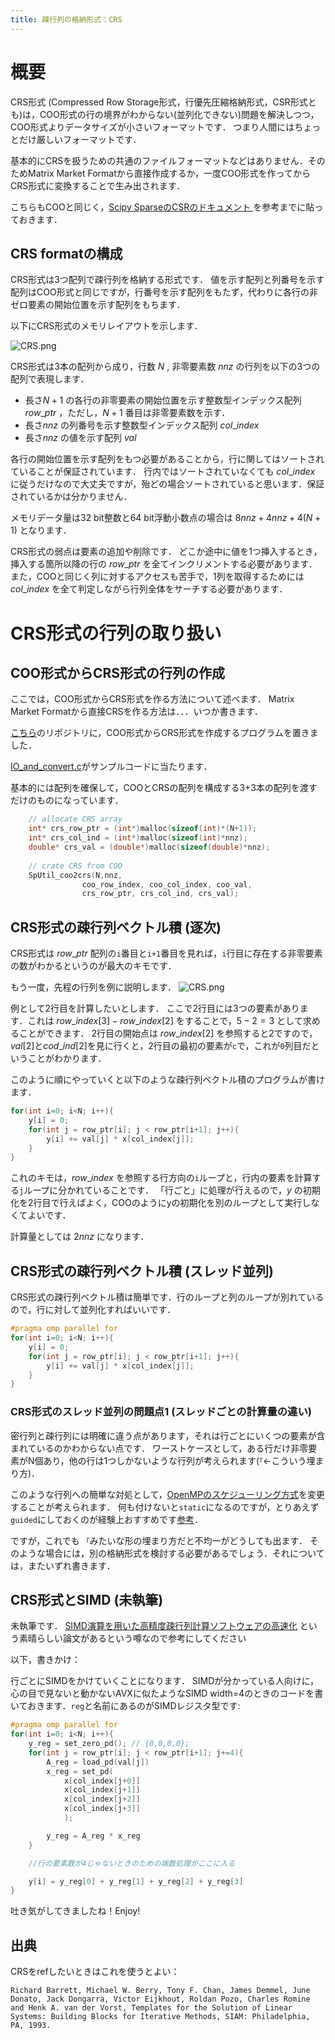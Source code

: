 ```yaml
---
title: 疎行列の格納形式：CRS
---
```


# 概要
CRS形式 (Compressed Row Storage形式，行優先圧縮格納形式，CSR形式とも)は，COO形式の行の境界がわからない(並列化できない)問題を解決しつつ，COO形式よりデータサイズが小さいフォーマットです．
つまり人間にはちょっとだけ厳しいフォーマットです．

基本的にCRSを扱うための共通のファイルフォーマットなどはありません．そのためMatrix Market Formatから直接作成するか，一度COO形式を作ってからCRS形式に変換することで生み出されます．

こちらもCOOと同じく，[Scipy SparseのCSRのドキュメント ](https://docs.scipy.org/doc/scipy/reference/generated/scipy.sparse.csr_matrix.html)を参考までに貼っておきます．

## CRS formatの構成
CRS形式は3つ配列で疎行列を格納する形式です．
値を示す配列と列番号を示す配列はCOO形式と同じですが，行番号を示す配列をもたず，代わりに各行の非ゼロ要素の開始位置を示す配列をもちます．

以下にCRS形式のメモリレイアウトを示します．

![CRS.png](https://raw.githubusercontent.com/t-hishinuma/zenn-content/main/books/sparse-matrix-and-vector-product/CRS.png)

CRS形式は3本の配列から成り，行数 $N$ , 非零要素数 $nnz$ の行列を以下の3つの配列で表現します．
- 長さ$N+1$ の各行の非零要素の開始位置を示す整数型インデックス配列 $row\_ptr$ ，ただし，$N+1$ 番目は非零要素数を示す．
- 長さ$nnz$ の列番号を示す整数型インデックス配列 $col\_index$
- 長さ$nnz$ の値を示す配列 $val$

各行の開始位置を示す配列をもつ必要があることから，行に関してはソートされていることが保証されています．
行内ではソートされていなくても $col\_index$ に従うだけなので大丈夫ですが，殆どの場合ソートされていると思います．保証されているかは分かりません．

メモリデータ量は32 bit整数と64 bit浮動小数点の場合は $8nnz + 4nnz + 4(N+1)$ となります．

CRS形式の弱点は要素の追加や削除です． どこか途中に値を1つ挿入するとき，挿入する箇所以降の行の $row\_ptr$ を全てインクリメントする必要があります．
また，COOと同じく列に対するアクセスも苦手で，1列を取得するためには $col\_index$ を全て判定しながら行列全体をサーチする必要があります．

# CRS形式の行列の取り扱い
## COO形式からCRS形式の行列の作成
ここでは，COO形式からCRS形式を作る方法について述べます．
Matrix Market Formatから直接CRSを作る方法は．．．いつか書きます．

[こちら](https://github.com/t-hishinuma/SpUtil)のリポジトリに，COO形式からCRS形式を作成するプログラムを置きました．

[IO_and_convert.c](https://github.com/t-hishinuma/SpUtil/blob/main/test/IO_and_convert.c)がサンプルコードに当たります．

基本的には配列を確保して，COOとCRSの配列を構成する3+3本の配列を渡すだけのものになっています．

```cpp
    // allocate CRS array
    int* crs_row_ptr = (int*)malloc(sizeof(int)*(N+1));
    int* crs_col_ind = (int*)malloc(sizeof(int)*nnz);
    double* crs_val = (double*)malloc(sizeof(double)*nnz);
    
    // crate CRS from COO
    SpUtil_coo2crs(N,nnz,
                coo_row_index, coo_col_index, coo_val,
                crs_row_ptr, crs_col_ind, crs_val);
```

## CRS形式の疎行列ベクトル積 (逐次)

CRS形式は $row\_ptr$ 配列の`i`番目と`i+1`番目を見れば，`i`行目に存在する非零要素の数がわかるというのが最大のキモです．

もう一度，先程の行列を例に説明します．
![CRS.png](https://raw.githubusercontent.com/t-hishinuma/zenn-content/main/books/sparse-matrix-and-vector-product/CRS.png)

例として2行目を計算したいとします．
ここで2行目には3つの要素があります．これは $row\_index[3] - row\_index[2]$ をすることで，$5-2=3$ として求めることができます．
2行目の開始点は $row\_index[2]$ を参照すると2ですので，$val[2]$と$cod\_ind[2]$を見に行くと，2行目の最初の要素が`c`で，これが`0`列目だということがわかります．

このように順にやっていくと以下のような疎行列ベクトル積のプログラムが書けます．

```cpp
for(int i=0; i<N; i++){
    y[i] = 0;
    for(int j = row_ptr[i]; j < row_ptr[i+1]; j++){
        y[i] += val[j] * x[col_index[j]];
    }
}
```

これのキモは，$row\_index$ を参照する行方向の`i`ループと，行内の要素を計算する`j`ループに分かれていることです．
「行ごと」に処理が行えるので，$y$ の初期化を2行目で行えばよく，COOのようにyの初期化を別のループとして実行しなくてよいです．

計算量としては $2nnz$ になります．

## CRS形式の疎行列ベクトル積 (スレッド並列)
CRS形式の疎行列ベクトル積は簡単です．行のループと列のループが別れているので，行に対して並列化すればいいです．

```cpp
#pragma omp parallel for
for(int i=0; i<N; i++){
    y[i] = 0;
    for(int j = row_ptr[i]; j < row_ptr[i+1]; j++){
        y[i] += val[j] * x[col_index[j]];
    }
}
```

### CRS形式のスレッド並列の問題点1 (スレッドごとの計算量の違い)
密行列と疎行列には明確に違う点があります，それは行ごとにいくつの要素が含まれているのかわからない点です．
ワーストケースとして，ある行だけ非零要素がN個あり，他の行は1つしかないような行列が考えられます(`「`←こういう埋まり方)．

このような行列への簡単な対処として，[OpenMPのスケジューリング方式](https://www.isus.jp/products/c-compilers/openmp-loop-scheduling/)を変更することが考えられます．
何も付けないと`static`になるのですが，とりあえず`guided`にしておくのが経験上おすすめです[参考](https://hishinuma-t.dev/papers/wo_review/hpcs2014/)．

ですが，これでも `「`みたいな形の埋まり方だと不均一がどうしても出ます．
そのような場合には，別の格納形式を検討する必要があるでしょう．それについては，またいずれ書きます．


## CRS形式とSIMD (未執筆)
未執筆です．
[SIMD演算を用いた高精度疎行列計算ソフトウェアの高速化](https://hishinuma-t.dev/papers/dr_thesis/) という素晴らしい論文があるという噂なので参考にしてください

以下，書きかけ：

行ごとにSIMDをかけていくことになります．
SIMDが分かっている人向けに，心の目で見ないと動かないAVXに似たようなSIMD width=4のときのコードを書いておきます．`reg`と名前にあるのがSIMDレジスタ型です:

```cpp
#pragma omp parallel for
for(int i=0; i<N; i++){
    y_reg = set_zero_pd(); // {0,0,0,0};
    for(int j = row_ptr[i]; j < row_ptr[i+1]; j+=4){
        A_reg = load_pd(val[j])
        x_reg = set_pd( 
            x[col_index[j+0]]
            x[col_index[j+1]]
            x[col_index[j+2]]
            x[col_index[j+3]]
            );

        y_reg = A_reg * x_reg
    }

    //行の要素数が4じゃないときのための端数処理がここに入る

    y[i] = y_reg[0] + y_reg[1] + y_reg[2] + y_reg[3]
}
```

吐き気がしてきましたね！Enjoy!

## 出典
CRSをrefしたいときはこれを使うとよい：

```
Richard Barrett, Michael W. Berry, Tony F. Chan, James Demmel, June Donato, Jack Dongarra, Victor Eijkhout, Roldan Pozo, Charles Romine and Henk A. van der Vorst, Templates for the Solution of Linear Systems: Building Blocks for Iterative Methods, SIAM: Philadelphia, PA, 1993.
```
